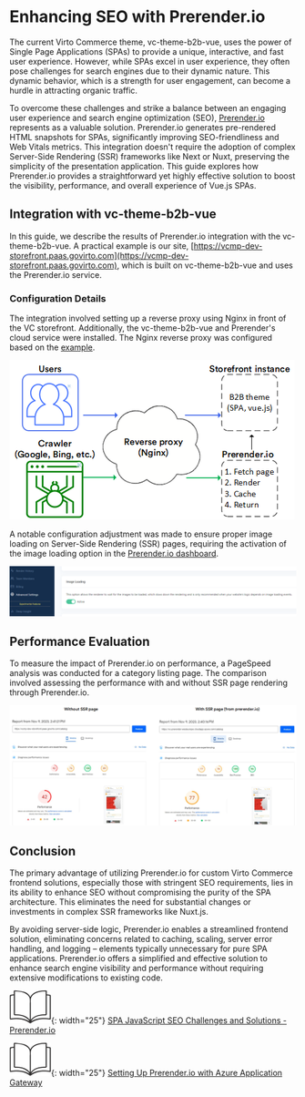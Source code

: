 # Enhancing SEO with Prerender.io

The current Virto Commerce theme, vc-theme-b2b-vue, uses the power of Single Page Applications (SPAs) to provide a unique, interactive, and fast user experience. However, while SPAs excel in user experience, they often pose challenges for search engines due to their dynamic nature. This dynamic behavior, which is a strength for user engagement, can become a hurdle in attracting organic traffic.

To overcome these challenges and strike a balance between an engaging user experience and search engine optimization (SEO), [Prerender.io](http://prerender.io/) represents as a valuable solution. Prerender.io generates pre-rendered HTML snapshots for SPAs, significantly improving SEO-friendliness and Web Vitals metrics. This integration doesn't require the adoption of complex Server-Side Rendering (SSR) frameworks like Next or Nuxt, preserving the simplicity of the presentation application. This guide explores how Prerender.io provides a straightforward yet highly effective solution to boost the visibility, performance, and overall experience of Vue.js SPAs.

## Integration with vc-theme-b2b-vue

In this guide, we describe the results of Prerender.io  integration with the vc-theme-b2b-vue. A practical example is our site, [https://vcmp-dev-storefront.paas.govirto.com](https://vcmp-dev-storefront.paas.govirto.com), which is built on vc-theme-b2b-vue and uses the Prerender.io service.

### Configuration Details

The integration involved setting up a reverse proxy using Nginx in front of the VC storefront. Additionally, the vc-theme-b2b-vue and Prerender's cloud service were installed. The Nginx reverse proxy was configured based on the [example](https://docs.prerender.io/docs/nginx-1).

![diagram](media/prerender-io.png)

A notable configuration adjustment was made to ensure proper image loading on Server-Side Rendering (SSR) pages, requiring the activation of the image loading option in the [Prerender.io dashboard](http://Prerender.io).

![dashboard](media/dashboard.png)

## Performance Evaluation

To measure the impact of Prerender.io on performance, a PageSpeed analysis was conducted for a category listing page. The comparison involved assessing the performance with and without SSR page rendering through Prerender.io.

![comparison](media/with-without-ssr-page.png)

## Conclusion

The primary advantage of utilizing Prerender.io for custom Virto Commerce frontend solutions, especially those with stringent SEO requirements, lies in its ability to enhance SEO without compromising the purity of the SPA architecture. This eliminates the need for substantial changes or investments in complex SSR frameworks like Nuxt.js.

By avoiding server-side logic, Prerender.io enables a streamlined frontend solution, eliminating concerns related to caching, scaling, server error handling, and logging – elements typically unnecessary for pure SPA applications. Prerender.io offers a simplified and effective solution to enhance search engine visibility and performance without requiring extensive modifications to existing code.

![Readmore](media/readmore.png){: width="25"} [SPA JavaScript SEO Challenges and Solutions - Prerender.io](https://prerender.io/blog/spa-javascript-seo-challenges-and-solutions/)

![Readmore](media/readmore.png){: width="25"} [Setting Up Prerender.io with Azure Application Gateway](../../../../platform/developer-guide/Tutorials-and-How-tos/How-tos/setting-up-prerender-io-with-azure-app-gateway)